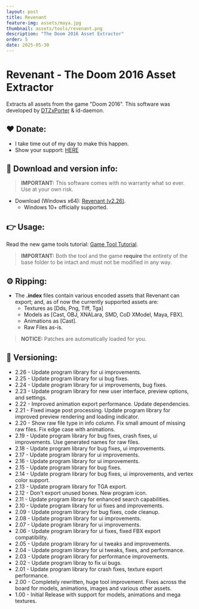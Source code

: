 ```yaml
---
layout: post
title: Revenant
feature-img: assets/maya.jpg
thumbnail: assets/tools/revenant.png
description: "The Doom 2016 Asset Extractor"
order: 5
date: 2025-05-30
---
```


# Revenant - The Doom 2016 Asset Extractor
Extracts all assets from the game "Doom 2016". This software was developed by [DTZxPorter](https://twitter.com/dtzxporter) & id-daemon.

## ❤️ Donate:
- I take time out of my day to make this happen.
- Show your support: [HERE](https://dtzxporter.com/donate)

## 💾 Download and version info:

> **IMPORTANT:** This software comes with no warranty what so ever. Use at your own risk.

- Download (Windows x64): [Revenant (v2.26)](https://mega.nz/file/sEIlwKzY#uKlT-muKoI77Qu4y7vRPEvU6iFZV9davvvNhqod5kD4).
  - Windows 10+ officially supported.

## 👉 Usage:
Read the new game tools tutorial: [Game Tool Tutorial](https://dtzxporter.com/game-tools-tutorial).

> **IMPORTANT:** Both the tool and the game **require** the entirety of the base folder to be intact and must not be modified in any way.

## ⚙️ Ripping:
- The **.index** files contain various encoded assets that Revenant can export; and, as of now the currently supported assets are:
  - Textures as [Dds, Png, Tiff, Tga]
  - Models as [Cast, OBJ, XNALara, SMD, CoD XModel, Maya, FBX].
  - Animations as [Cast].
  - Raw Files as-is.

> **NOTICE:** Patches are automatically loaded for you.

## 📌 Versioning:
- 2.26 - Update program library for ui improvements.
- 2.25 - Update program library for ui bug fixes.
- 2.24 - Update program library for ui improvements, bug fixes.
- 2.23 - Update program library for new user interface, preview options, and settings.
- 2.22 - Improved animation export performance. Update dependencies.
- 2.21 - Fixed image post processing. Update program library for improved preview rendering and loading indicator.
- 2.20 - Show raw file type in info column. Fix small amount of missing raw files. Fix edge case with animations.
- 2.19 - Update program library for bug fixes, crash fixes, ui improvements. Use generated names for raw files.
- 2.18 - Update program library for bug fixes, ui improvements.
- 2.17 - Update program library for ui improvements.
- 2.16 - Update program library for ui improvements.
- 2.15 - Update program library for bug fixes.
- 2.14 - Update program library for bug fixes, ui improvements, and vertex color support.
- 2.13 - Update program library for TGA export.
- 2.12 - Don't export unused bones. New program icon.
- 2.11 - Update program library for enhanced search capabilities.
- 2.10 - Update program library for ui fixes and improvements.
- 2.09 - Update program library for bug fixes, code cleanup.
- 2.08 - Update program library for ui improvements.
- 2.07 - Update program library for ui improvements.
- 2.06 - Update program library for ui fixes, fixed FBX export compatibility.
- 2.05 - Update program library for ui tweaks and improvements.
- 2.04 - Update program library for ui tweaks, fixes, and performance.
- 2.03 - Update program library for performance improvements.
- 2.02 - Update program libray to fix ui bugs.
- 2.01 - Update program library for crash fixes, texture export performance.
- 2.00 - Completely rewritten, huge tool improvement. Fixes across the board for models, animations, images and various other assets.
- 1.00 - Initial Release with support for models, animations and mega textures.